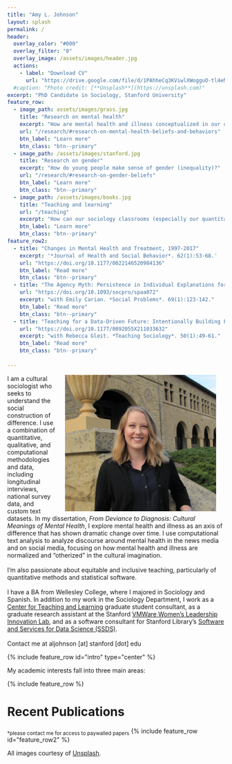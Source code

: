 ```yaml
---
title: "Amy L. Johnson"
layout: splash
permalink: /
header:
  overlay_color: "#000"
  overlay_filter: "0"
  overlay_image: /assets/images/header.jpg
  actions:
    - label: "Download CV"
      url: "https://drive.google.com/file/d/1PAhheCq3KViwlXWogguO-tl4eNw8obC4/view?usp=sharing"
  #caption: "Photo credit: [**Unsplash**](https://unsplash.com)"
excerpt: "PhD Candidate in Sociology, Stanford University"
feature_row:
  - image_path: assets/images/grass.jpg
    title: "Research on mental health"
    excerpt: "How are mental health and illness conceptualized in our cultural imagination?"
    url: "/research/#research-on-mental-health-beliefs-and-behaviors"
    btn_label: "Learn more"
    btn_class: "btn--primary"
  - image_path: /assets/images/stanford.jpg
    title: "Research on gender"
    excerpt: "How do young people make sense of gender (inequality)?"
    url: "/research/#research-on-gender-beliefs"
    btn_label: "Learn more"
    btn_class: "btn--primary"
  - image_path: /assets/images/books.jpg
    title: "Teaching and learning"
    url: "/teaching"
    excerpt: "How can our sociology classrooms (especially our quantitative methods) be more inclusive and equitable?"
    btn_label: "Learn more"
    btn_class: "btn--primary"
feature_row2:
  - title: "Changes in Mental Health and Treatment, 1997-2017"
    excerpt: '*Journal of Health and Social Behavior*. 62(1):53-68.'
    url: "https://doi.org/10.1177/0022146520984136"
    btn_label: "Read more"
    btn_class: "btn--primary"
  - title: "The Agency Myth: Persistence in Individual Explanations for Gender Inequality"
    url: "https://doi.org/10.1093/socpro/spaa072"
    excerpt: "with Emily Carian. *Social Problems*. 69(1):123-142."
    btn_label: "Read more"
    btn_class: "btn--primary"
  - title: "Teaching for a Data-Driven Future: Intentionally Building Foundational Computing Skills"
    url: "https://doi.org/10.1177/0092055X211033632"
    excerpt: "with Rebecca Gleit. *Teaching Sociology*. 50(1):49-61."
    btn_label: "Read more"
    btn_class: "btn--primary"

---
```


<img align="right" src="assets/images/headshot.JPG" width = 350  hspace="20">  I am a cultural sociologist who seeks to understand the social construction of difference. I use a combination of quantitative, qualitative, and computational methodologies and data, including longitudinal interviews, national survey data, and custom text datasets. In my dissertation, *From Deviance to Diagnosis: Cultural Meanings of Mental Health*, I explore mental health and illness as an axis of difference that has shown dramatic change over time. I use computational text analysis to analyze discourse around mental health in the news media and on social media, focusing on how mental health and illness are normalized and “otherized” in the cultural imagination. <br /><br /> I’m also passionate about equitable and inclusive teaching, particularly of quantitative methods and statistical software. <br/><br/> I have a BA from Wellesley College, where I majored in Sociology and Spanish. In addition to my work in the Sociology Department, I work as a [Center for Teaching and Learning](https://ctl.stanford.edu/) graduate student consultant, as a graduate research assistant at the Stanford [VMWare Women’s Leadership Innovation Lab](https://womensleadership.stanford.edu/), and as a software consultant for Stanford Library’s [Software and Services for Data Science (SSDS)](https://ssds.stanford.edu/). <br /><br /> Contact me at aljohnson [at] stanford [dot] edu 

{% include feature_row id="intro" type="center" %}

My academic interests fall into three main areas:

{% include feature_row %}

# Recent Publications
<sub>*please contact me for access to paywalled papers</sub>
{% include feature_row id="feature_row2" %}

All images courtesy of [Unsplash](https://unsplash.com).